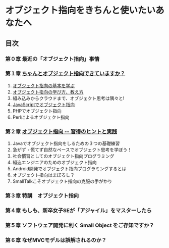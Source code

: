 # オブジェクト指向をきちんと使いたいあなたへ
## 目次
### 第０章 最近の「オブジェクト指向」事情
### 第１章 [ちゃんとオブジェクト指向できていますか？](01/)
1. [オブジェクト指向の基本を学ぶ](01/README.md)
2. [オブジェクト指向の学び方、教え方](01/README_1-2.md)
3. 組み込みからクラウドまで、オブジェクト思考は隅々と!
4. [JavaScriptでオブジェクト指向](README_1-4.md)
5. PHPでオブジェクト指向
6. Perlによるオブジェクト指向
### 第２章 [オブジェクト指向 -- 習得のヒントと実践](02/)
1. Javaでオブジェクト指向をしるための３つの基礎練習
2. 急がず・慌てず自然なペースでオブジェクト思考を学ぼう！
3. 社会慣習としてのオブジェクト指向プログラミング
4. 組込エンジニアのためのオブジェクト指向
5. Android開発でオブジェクト指向プログラミングするとは
6. オブジェクト指向はまぼろし？
7. SmallTalkこそオブジェクト指向の克服の手がかり
### 第３章 特講　オブジェクト指向
### 第４章 もしも、新卒女子SEが「アジャイル」をマスターしたら
### 第５章 ソフトウェア開発に利く Small Object をご存知ですか？
### 第６章 なぜMVCモデルは誤解されるのか？
